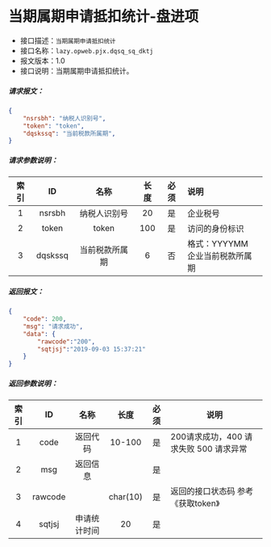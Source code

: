 # 当期属期申请抵扣统计-盘进项

- 接口描述：`当期属期申请抵扣统计`
- 接口名称：`lazy.opweb.pjx.dqsq_sq_dktj`
- 报文版本：1.0
- 接口说明：当期属期申请抵扣统计。

##### 请求报文：

```json
{
	"nsrsbh": "纳税人识别号",
	"token": "token",
	"dqskssq": "当前税款所属期",
}
```

#####  请求参数说明：

| 索引 |    ID    |     名称     | 长度 | 必须 | 说明                                    |
| :--: | :------: | :----------: | :--: | :--: | :-------------------------------------- |
|  1   |  nsrsbh  | 纳税人识别号 |  20  |  是  | 企业税号                                |
|  2   |  token   |    token     | 100  |  是  | 访问的身份标识                          |
|  3   |   dqskssq   |   当前税款所属期   |  6   |  否  | 格式：YYYYMM<br/>企业当前税款所属期 |

##### 返回报文：

```json
{
	"code": 200,
	"msg": "请求成功",
	"data": {
        "rawcode":"200",
        "sqtjsj":"2019-09-03 15:37:21"
	}
}
```

#####  返回参数说明：


| 索引 |        ID        |    名称    |   长度   | 必须 | 说明                                                         |
| :--: | :--------------: | :--------: | :------: | :--: | ------------------------------------------------------------ |
|  1   |       code       |  返回代码  |  10-100  |  是  | 200请求成功，400 请求失败 500 请求异常                       |
|  2   |       msg        |  返回信息  |          |  是  |                                                              |
|  3  |     rawcode     |            | char(10) |  是  | 返回的接口状态码  参考《获取token》                                |
|  4  |      sqtjsj       |  申请统计时间  | 20 |  是  |                                        |
